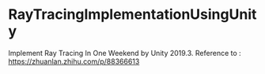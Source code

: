 # RayTracingImplementationUsingUnity
 Implement Ray Tracing In One Weekend by Unity 2019.3. Reference to : https://zhuanlan.zhihu.com/p/88366613
